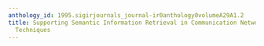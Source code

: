 ```yaml
---
anthology_id: 1995.sigirjournals_journal-ir0anthology0volumeA29A1.2
title: Supporting Semantic Information Retrieval in Communication Networks by Multimedia
  Techniques
---
```

